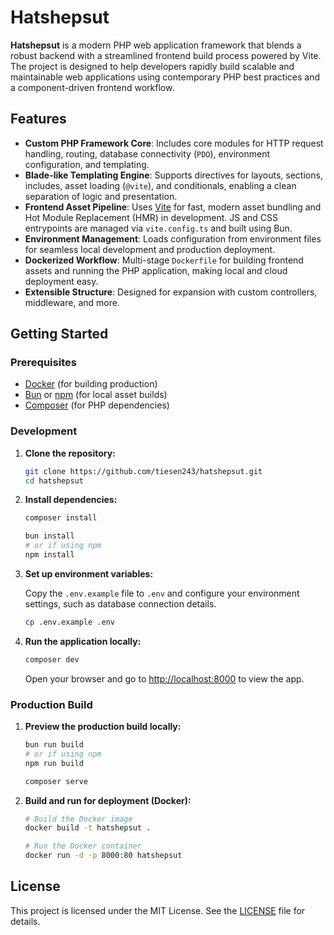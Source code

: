# Hatshepsut

**Hatshepsut** is a modern PHP web application framework that blends a robust backend with a streamlined frontend build process powered by Vite. The project is designed to help developers rapidly build scalable and maintainable web applications using contemporary PHP best practices and a component-driven frontend workflow.

## Features

- **Custom PHP Framework Core**: Includes core modules for HTTP request handling, routing, database connectivity (`PDO`), environment configuration, and templating.
- **Blade-like Templating Engine**: Supports directives for layouts, sections, includes, asset loading (`@vite`), and conditionals, enabling a clean separation of logic and presentation.
- **Frontend Asset Pipeline**: Uses [Vite](https://vitejs.dev/) for fast, modern asset bundling and Hot Module Replacement (HMR) in development. JS and CSS entrypoints are managed via `vite.config.ts` and built using Bun.
- **Environment Management**: Loads configuration from environment files for seamless local development and production deployment.
- **Dockerized Workflow**: Multi-stage `Dockerfile` for building frontend assets and running the PHP application, making local and cloud deployment easy.
- **Extensible Structure**: Designed for expansion with custom controllers, middleware, and more.

## Getting Started

### Prerequisites

- [Docker](https://www.docker.com/) (for building production)
- [Bun](https://bun.sh/) or [npm](https://www.npmjs.com/) (for local asset builds)
- [Composer](https://getcomposer.org/) (for PHP dependencies)

### Development

1. **Clone the repository:**

   ```sh
   git clone https://github.com/tiesen243/hatshepsut.git
   cd hatshepsut
   ```

2. **Install dependencies:**

   ```sh
   composer install

   bun install
   # or if using npm
   npm install
   ```

3. **Set up environment variables:**

   Copy the `.env.example` file to `.env` and configure your environment settings, such as database connection details.

   ```sh
   cp .env.example .env
   ```

4. **Run the application locally:**

   ```sh
   composer dev
   ```

   Open your browser and go to [http://localhost:8000](http://localhost:8000) to view the app.

### Production Build

1. **Preview the production build locally:**

   ```sh
   bun run build
   # or if using npm
   npm run build

   composer serve
   ```

2. **Build and run for deployment (Docker):**

   ```sh
   # Build the Docker image
   docker build -t hatshepsut .

   # Run the Docker container
   docker run -d -p 8000:80 hatshepsut
   ```

## License

This project is licensed under the MIT License. See the [LICENSE](./LICENSE) file for details.
